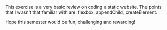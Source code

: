 This exercise is a very basic review on coding a static website.
The points that I wasn't that familiar with are:
flexbox, appendChild, createElement.

Hope this semester would be fun, challenging and rewarding!
